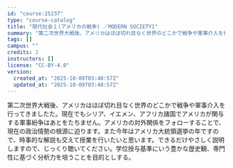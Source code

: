 ```yaml
---
id: "course:25237"
type: "course-catalog"
title: "現代社会１(アメリカの戦争) ／MODERN SOCIETY1"
summary: "第二次世界大戦後、アメリカはほぼ切れ目なく世界のどこかで戦争や軍事介入を行ってきましたた。現在でもシリア、イエメン、アフリカ諸国でアメリカが関与する軍事紛争はあとをたちません。アメリカの対外関係をフォローすることで、現在の政治情勢の根源に迫…"
tags: []
campus: ""
credits: 2
instructors: []
license: "CC-BY-4.0"
version:
  created_at: "2025-10-09T03:48:57Z"
  updated_at: "2025-10-09T03:48:57Z"
---
```

第二次世界大戦後、アメリカはほぼ切れ目なく世界のどこかで戦争や軍事介入を行ってきましたた。現在でもシリア、イエメン、アフリカ諸国でアメリカが関与する軍事紛争はあとをたちません。アメリカの対外関係をフォローすることで、現在の政治情勢の根源に迫ります。また今年はアメリカ大統領選挙の年ですので、時事的な解説も交えて授業を行いたいと思います。できるだけやさしく説明しますので、じっくり聴いてください。学位授与基準にいう豊かな歴史観、専門性に基づく分析力を培うことを目的としする。
